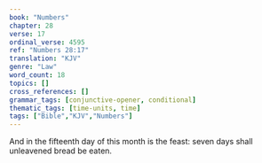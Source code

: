 ```yaml
---
book: "Numbers"
chapter: 28
verse: 17
ordinal_verse: 4595
ref: "Numbers 28:17"
translation: "KJV"
genre: "Law"
word_count: 18
topics: []
cross_references: []
grammar_tags: [conjunctive-opener, conditional]
thematic_tags: [time-units, time]
tags: ["Bible","KJV","Numbers"]
---
```

And in the fifteenth day of this month is the feast: seven days shall unleavened bread be eaten.
